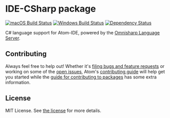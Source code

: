 # IDE-CSharp package
[![macOS Build Status](https://travis-ci.org/atom/ide-csharp.svg?branch=master)](https://travis-ci.org/atom/ide-csharp) [![Windows Build Status](https://ci.appveyor.com/api/projects/ide-csharp/settings/branch/master?svg=true)](https://ci.appveyor.com/project/Atom/ide-csharp/branch/master) [![Dependency Status](https://david-dm.org/atom/ide-csharp.svg)](https://david-dm.org/atom/ide-csharp)

C# language support for Atom-IDE, powered by the [Omnisharp Language Server](https://github.com/OmniSharp/omnisharp-node-client).

## Contributing
Always feel free to help out!  Whether it's [filing bugs and feature requests](https://github.com/atom/languageserver-csharp/issues/new) or working on some of the [open issues](https://github.com/atom/languageserver-csharp/issues), Atom's [contributing guide](https://github.com/atom/atom/blob/master/CONTRIBUTING.md) will help get you started while the [guide for contributing to packages](https://github.com/atom/atom/blob/master/docs/contributing-to-packages.md) has some extra information.

## License
MIT License.  See [the license](LICENSE.md) for more details.
